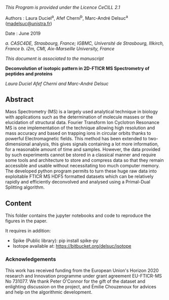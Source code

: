 
*This Program is provided under the Licence CeCILL 2.1*

Authors : Laura Duciel<sup>a</sup>, Afef Cherni<sup>b</sup>, Marc-André Delsuc<sup>a</sup> (madelsuc@unistra.fr)

Date : June 2019

*a. CASC4DE, Strasbourg, France; IGBMC, Université de Strasbourg, Illkirch, France
b. i2m, CMI, Aix-Marseille University, France*

*This document is associated to the manuscript*

**Deconvolution of isotopic pattern in 2D-FTICR MS Spectrometry of peptides and proteins**

*Laura Duciel Afef Cherni and Marc-André Delsuc*

## Abstract
Mass Spectrometry (MS) is a largely used analytical technique in biology with applications such as the determination of molecule masses or the elucidation of structural data. 
Fourier Transform Ion Cyclotron Resonance MS is one implementation of the technique allowing high resolution and mass accuracy and based on trapping ions in circular orbits thanks to powerful Electromagnetic fields. 
This method has been extended to two-dimensional analysis, this gives signals containing a lot more information, for a reasonable amount of time and samples.
However, the data provided by such experiments cannot be stored in a classical manner and require some tools and architecture to store and compress data so that they remain accessible and usable without necessitating too much computer memory. 
The developed python program permits to turn these huge raw data into exploitable FTICR MS HDF5 formatted datasets which can be relatively rapidly and efficiently deconvolved and analysed using a Primal-Dual Splitting algorithm.

## Content
This folder contains the jupyter notebooks and code to reproduce the figures in the paper.

It requires in addition:

- Spike (Public library): pip install spike-py
- Isotope available at: https://bitbucket.org/delsuc/isotope

### Acknowledgements

This work has received funding from the European Union's Horizon 2020 research and Innovation programme under grant agreement EU-FTICR-MS No 731077. We thank Peter O'Connor for the gift of the dataset and enlighting discussion on the project, and Émilie Chouzenoux for advices and help on the algorithmic development.
